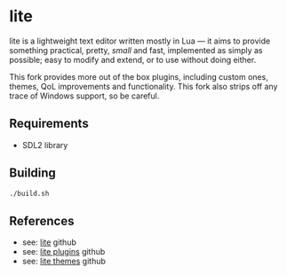 # lite

lite is a lightweight text editor written mostly in Lua — it aims to provide
something practical, pretty, *small* and fast, implemented as simply as
possible; easy to modify and extend, or to use without doing either.

This fork provides more out of the box plugins, including custom ones, themes,
QoL improvements and functionality. This fork also strips off any trace of
Windows support, so be careful.

## Requirements

- SDL2 library

## Building

```bash
./build.sh
```

## References

- see: [lite](https://github.com/rxi/lite) github
- see: [lite plugins](https://github.com/rxi/lite-plugins) github
- see: [lite themes](https://github.com/rxi/lite-colors) github
